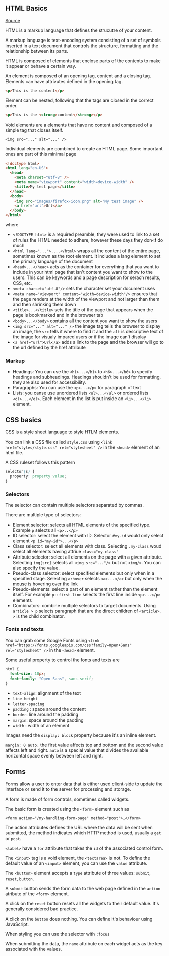 ## HTML Basics
[Source](https://developer.mozilla.org/en-US/docs/Learn/Getting_started_with_the_web/HTML_basics)

HTML is a markup language that defines the strucutre of your content.

A markup language is text-encoding system consisting of a set of symbols inserted in a text document that controls the structure, formatting and the relationship between its parts.

HTML is composed of elements that enclose parts of the contents to make it appear or behave a certain way.

An element is composed of an opening tag, content and a closing tag. Elements can have attrivutes defined in the opening tag.
```html
<p>This is the content</p>
```

Element can be nested, following that the tags are closed in the correct order.
```html
<p>This is the <strong>content</strong></p>
```

Void elements are a elements that have no content and composed of a simple tag that closes itself.
```
<img src="..." alt="..." />
```


Individual elements are combined to create an HTML page. Some important ones are part of this minimal page
```html
<!doctype html>
<html lang="en-US">
  <head>
    <meta charset="utf-8" />
    <meta name="viewport" content="width=device-width" />
    <title>My test page</title>
  </head>
  <body>
    <img src="images/firefox-icon.png" alt="My test image" />
    <a href="url">Url</a>
  </body>
</html>
```

where
- `<!DOCTYPE html>` is a required preamble, they were used to link to a set of rules the HTML needed to adhere, however these days they don<t do much
- `<html lang="...">....</html>` wraps all the content of the entire page, sometimes known as the root element. It includes a lang element to set the primary language of the document
- `<head>...</head>` acts as the container for everything that you want to include in your html page that isn't content you want to show to the users. This can be keywords and a page description for serach results, CSS, etc.
- `<meta charset="utf-8"/>` sets the character set your document uses
- `<meta name="viewport" content="width=device-width"/>` ensures that the page renders at the width of the viewport and not larger than them and then shrinking them down
- `<title>...</title>` sets the title of the page that appears when the page is bookmarked and in the browser tab
- `<body>...</body>` contains all the content you want to show the users
- `<img src="..." alt="..." />` the image tag tells the browser to display an image, the `src` tells it where to find it and the `alt` is descriptive text of the image for visualy impared users or if the image can't display
- `<a href="url">Url</a>` adds a link to the page and the browser will go to the url defined by the href attribute


### Markup

- Headings: You can use the `<h1>...</h1>` to `<h6>...</h6>` to specify headings and subheadings. Headings shouldn't be used for formatting, they are also used for accessibility.
- Paragraphs: You can use the `<p>...</p>` for paragraph of text
- Lists: you canse use unordered lists `<ul>...</ul>` or ordered lists `<ol>...</ol>`. Each element in the list is put inside an `<li>...</li>` element.

## CSS basics

CSS is a style sheet language to style HTLM elements. 

You can link a CSS file called `style.css` using `<link href="styles/style.css" rel="stylesheet" />` in the `<head>` element of an html file.

A CSS ruleset follows this pattern
```css
selector(s) {
  property: property value;
}
```

### Selectors

The selector can contain multiple selectors separated by commas.

There are multiple type of selectors:
- Element selector: selects all HTML elements of the specified type. Example `p` selects all `<p>..</p>`
- ID selector: select the element with ID. Selector `#my-id` would only select element `<p id="my-id">...</p>`
- Class selector: select all elements with class. Selecting `.my-class` woud select all elements having attriue `class="my-class"`
- Attribute selector: select all elements on the page with a given attribute. Selecting `img[src]` selects all `<img src="..."/>` but not `<img/>`. You can also specify the value.
- Pseudo-class selector: select specified elements but only when in a specified stage. Selecting `a:hover` selects `<a>...</a>` but only when the mouse is hovering over the link
- Pseudo-elements: select a part of an element rather than the element itself. For example `p::first-line` selects the first line inside `<p>...</p>` elements
- Combinators: combine multiple selectors to target documents. Using `article > p` selects paragraph that are the direct children of `<article>`. `>` is the child combinator.

### Fonts and texts

You can grab some Google Fonts using `<link href="https://fonts.googleapis.com/css?family=Open+Sans" rel="stylesheet" />` in the `<head>` element.


Some useful property to control the fonts and texts are
```css
html {
  font-size: 10px;
  font-family: "Open Sans", sans-serif;
}
```
- `text-align`: alignment of the text
- `line-height`
- `letter-spacing`
- `padding` : space around the content
- `border`: line around the padding
- `margin`: space around the padding
- `width` : width of an element
   
Images need the `display: block` property because it's an inline element. 

`margin: 0 auto;` the first value affects top and bottom and the second value affects left and right. `auto` is a special value that divides the available horizontal space evenly between left and right.

## Forms

Forms allow a user to enter data that is either used client-side to update the interface or send it to the server for processing and storage.

A form is made of form controls, sometimes called widgets.

The basic form is created using the `<form>` element such as
```
<form action="/my-handling-form-page" method="post">…</form>
```
The action attributes defines the URL where the data will be sent when submitted, the method indicates which HTTP method is used, usually a `get` or `post`.

`<label>` have a `for` attribute that takes the `id` of the associated control form.

The `<input>` tag is a void element, the `<textarea>` is not. To define the default value of an `<input>` element, you can use the `value` attribute.

The `<button>` element accepts a `type` attribute of three values: `submit`, `reset`, `button`. 

A `submit` button sends the form data to the web page defined in the `action` atribute of the `<form>` element.

A click on the `reset` button resets all the widgets to their default value. It's generally considered bad practice.

A click on the `button` does nothing. You can define it's behaviour using JavaScript.

When styling you can use the selector with `:focus`

When submitting the data, the `name` attribute on each widget acts as the key associated with the values.